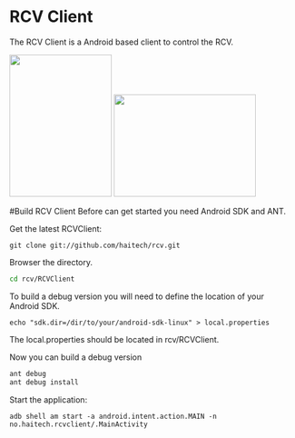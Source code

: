RCV Client
===
The RCV Client is a Android based client to control the RCV.

<img src="https://raw.github.com/haitech/rcv/gh-pages/screenshots/rcvclient_main-v0.1.png" height="250px" width="180px" />
<img src="https://raw.github.com/haitech/rcv/gh-pages/screenshots/rcvclient_vehicle-v0.1.png" height="180px" width="250px" />

#Build RCV Client
Before can get started you need Android SDK and ANT.

Get the latest RCVClient:
    
`git clone git://github.com/haitech/rcv.git`

Browser the directory.
```bash
cd rcv/RCVClient
```

To build a debug version you will need to define the location of your Android SDK.

`echo "sdk.dir=/dir/to/your/android-sdk-linux" > local.properties`

The local.properties should be located in rcv/RCVClient.

Now you can build a debug version
```bash
ant debug
ant debug install
```
Start the application:

`adb shell am start -a android.intent.action.MAIN -n no.haitech.rcvclient/.MainActivity`
